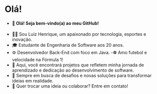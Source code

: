 # Olá!

- #### 👋 Olá! Seja bem-vindo(a) ao meu GitHub!
- 🧑‍💻 Sou Luiz Henrique, um apaixonado por tecnologia, esportes e inovação.
- 🎓 Estudante de Engenharia de Software aos 20 anos.
- ⚙️ Desenvolvedor Back-End com foco em Java.
 -⚽ Amo futebol e velocidade na Fórmula 1!
- 🚀 Aqui, você encontrará projetos que refletem minha jornada de aprendizado e dedicação ao desenvolvimento de software.
- 🌟 Sempre em busca de desafios e novas soluções para transformar ideias em realidade.
- 📩 Quer trocar uma ideia ou colaborar? Entre em contato!
